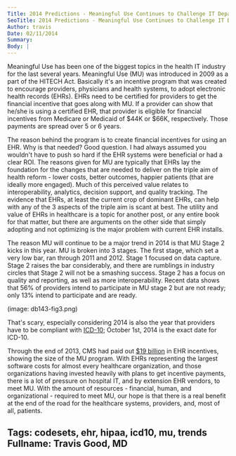 ```yaml
---
Title: 2014 Predictions - Meaningful Use Continues to Challenge IT Departments
SeoTitle: 2014 Predictions - Meaningful Use Continues to Challenge IT Departments
Author: travis
Date: 02/11/2014
Summary: 
Body: |
---
```

Meaningful Use has been one of the biggest topics in the health IT industry for the last several years. Meaningful Use (MU) was introduced in 2009 as a part of the HITECH Act. Basically it's an incentive program that was created to encourage providers, physicians and health systems, to adopt electronic health records (EHRs). EHRs need to be certified for providers to get the financial incentive that goes along with MU. If a provider can show that he/she is using a certified EHR, that provider is eligible for financial incentives from Medicare or Medicaid of $44K or $66K, respectively. Those payments are spread over 5 or 6 years.

The reason behind the program is to create financial incentives for using an EHR. Why is that needed? Good question. I had always assumed you wouldn't have to push so hard if the EHR systems were beneficial or had a clear ROI. The reasons given for MU are typically that EHRs lay the foundation for the changes that are needed to deliver on the triple aim of health reform - lower costs, better outcomes, happier patients (that are ideally more engaged). Much of this perceived value relates to interoperability, analytics, decision support, and quality tracking. The evidence that EHRs, at least the current crop of dominant EHRs, can help with any of the 3 aspects of the triple aim is scant at best. The utility and value of EHRs in healthcare is a topic for another post, or any entire book for that matter, but there are arguments on the other side that simply adopting and not optimizing is the major problem with current EHR installs.

The reason MU will continue to be a major trend in 2014 is that MU Stage 2 kicks in this year. MU is broken into 3 stages. The first stage, which set a very low bar, ran through 2011 and 2012. Stage 1 focused on data capture. Stage 2 raises the bar considerably, and there are rumblings in industry circles that Stage 2 will not be a smashing success. Stage 2 has a focus on quality and reporting, as well as more interoperability. Recent data shows that 56% of providers intend to participate in MU stage 2 but are not ready; only 13% intend to participate and are ready.

(image: db143-fig3.png)

That's scary, especially considering 2014 is also the year that providers have to be compliant with [ICD-10](http://www.cms.gov/Medicare/Coding/ICD10/Index.html); October 1st, 2014 is the exact date for ICD-10.

Through the end of 2013, CMS had paid out [$19 billion](http://www.ihealthbeat.org/articles/2014/2/5/cms-has-paid-more-than-19b-in-meaningful-use-payments) in EHR incentives, showing the size of the MU program. With EHRs representing the largest software costs for almost every healthcare organization, and those organizations having invested heavily with plans to get incentive payments, there is a lot of pressure on hospital IT, and by extension EHR vendors, to meet MU. With the amount of resources - financial, human, and organizational - required to meet MU, our hope is that there is a real benefit at the end of the road for the healthcare systems, providers, and, most of all, patients.

Tags: codesets, ehr, hipaa, icd10, mu, trends
Fullname: Travis Good, MD
---
